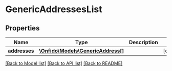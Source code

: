 # GenericAddressesList

## Properties
Name | Type | Description | Notes
------------ | ------------- | ------------- | -------------
**addresses** | [**\Onfido\Models\GenericAddress[]**](GenericAddress.md) |  | [optional] 

[[Back to Model list]](../README.md#documentation-for-models) [[Back to API list]](../README.md#documentation-for-api-endpoints) [[Back to README]](../README.md)


